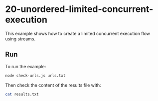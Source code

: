 # 20-unordered-limited-concurrent-execution

This example shows how to create a limited concurrent execution flow using
streams.

## Run

To run the example:

```bash
node check-urls.js urls.txt
```

Then check the content of the results file with:

```bash
cat results.txt
```
